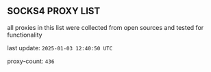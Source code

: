 ## SOCKS4 PROXY LIST

all proxies in this list were collected from open sources and tested for functionality

last update: `2025-01-03 12:40:50 UTC`

proxy-count: `436`
